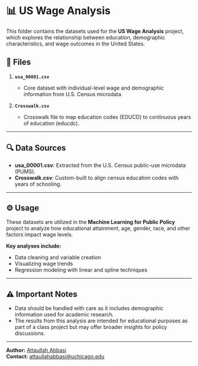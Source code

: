 # 📊 US Wage Analysis

This folder contains the datasets used for the **US Wage Analysis** project, which explores the relationship between education, demographic characteristics, and wage outcomes in the United States.

## 📂 **Files**

1. **`usa_00001.csv`**  
   - Core dataset with individual-level wage and demographic information from U.S. Census microdata.

2. **`Crosswalk.csv`**  
   - Crosswalk file to map education codes (EDUCD) to continuous years of education (educdc).

---

## 🔍 **Data Sources**

- **usa_00001.csv**: Extracted from the U.S. Census public-use microdata (PUMS).  
- **Crosswalk.csv**: Custom-built to align census education codes with years of schooling.

---

## ⚙️ **Usage**

These datasets are utilized in the **Machine Learning for Public Policy** project to analyze how educational attainment, age, gender, race, and other factors impact wage levels.  

**Key analyses include:**  
- Data cleaning and variable creation  
- Visualizing wage trends  
- Regression modeling with linear and spline techniques  

---

## ⚠️ **Important Notes**

- Data should be handled with care as it includes demographic information used for academic research.  
- The results from this analysis are intended for educational purposes as part of a class project but may offer broader insights for policy discussions.  

---

**Author:** [Attaullah Abbasi](https://github.com/attaullahabbasi12)  
**Contact:** attaullahabbasi@uchicago.edu  
